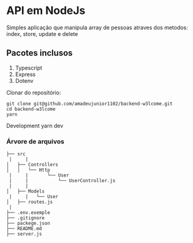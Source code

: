# API em NodeJs

Simples aplicação que manipula array de pessoas atraves dos metodos: index, store, update e delete

## Pacotes inclusos

1. Typescript
2. Express
3. Dotenv

Clonar do repositório:

    git clone git@github.com/amadeujunior1102/backend-w3lcome.git
    cd backend-w3lcome
    yarn

Development
    yarn dev

### Árvore de arquivos

```
├── src
 |     |
│   ├── Controllers
│   │   └── Http
 |     |       └── User
 |     |           └── UserController.js
 |     |
│   ├── Models
 |     |   └── User
│   ├── routes.js
 |
├── .env.exemple
├── .gitignore
├── packege.json
├── README.md
├── server.js

```
